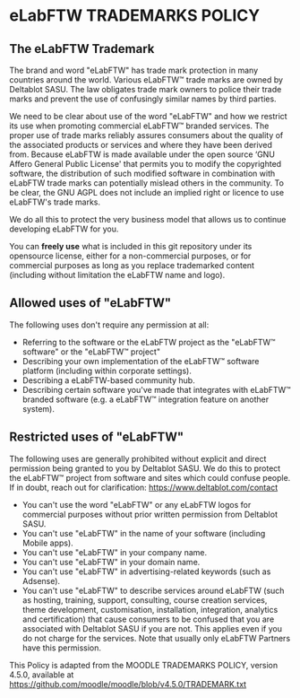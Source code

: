 # eLabFTW TRADEMARKS POLICY

## The eLabFTW Trademark

The brand and word "eLabFTW" has trade mark protection in many countries around
the world. Various eLabFTW™ trade marks are owned by Deltablot SASU. The law obligates
trade mark owners to police their trade marks and prevent the use of
confusingly similar names by third parties.

We need to be clear about use of the word "eLabFTW" and how we restrict its use
when promoting commercial eLabFTW™ branded services. The proper use of
trade marks reliably assures consumers about the quality of the associated
products or services and where they have been derived from. Because eLabFTW
is made available under the open source ‘GNU Affero General Public License'
that permits you to modify the copyrighted software, the distribution of such
modified software in combination with eLabFTW trade marks can potentially
mislead others in the community. To be clear, the GNU AGPL does not include an
implied right or licence to use eLabFTW's trade marks.

We do all this to protect the very business model that allows us to continue
developing eLabFTW for you.

You can **freely use** what is included in this git repository under its
opensource license, either for a non-commercial purposes, or for commercial purposes
as long as you replace trademarked content (including without limitation the
eLabFTW name and logo).

## Allowed uses of "eLabFTW"

The following uses don't require any permission at all:

* Referring to the software or the eLabFTW project as the "eLabFTW™ software"
  or the "eLabFTW™ project"
* Describing your own implementation of the eLabFTW™ software platform
  (including within corporate settings).
* Describing a eLabFTW-based community hub.
* Describing certain software you've made that integrates with eLabFTW™
  branded software (e.g. a eLabFTW™ integration feature on another system).

## Restricted uses of "eLabFTW"

The following uses are generally prohibited without explicit and direct
permission being granted to you by Deltablot SASU. We do this to protect the
eLabFTW™ project from software and sites which could confuse people. If in
doubt, reach out for clarification: https://www.deltablot.com/contact

* You can't use the word "eLabFTW" or any eLabFTW logos for commercial purposes
  without prior written permission from Deltablot SASU.
* You can't use "eLabFTW" in the name of your software (including Mobile apps).
* You can't use "eLabFTW" in your company name.
* You can't use "eLabFTW" in your domain name.
* You can't use "eLabFTW" in advertising-related keywords (such as Adsense).
* You can't use "eLabFTW" to describe services around eLabFTW
  (such as hosting, training, support, consulting, course creation services,
  theme development, customisation, installation, integration, analytics
  and certification) that cause consumers to be confused that you are
  associated with Deltablot SASU if you are not.
  This applies even if you do not charge for the services.
  Note that usually only eLabFTW Partners have this permission.


This Policy is adapted from the MOODLE TRADEMARKS POLICY,
version 4.5.0, available at
https://github.com/moodle/moodle/blob/v4.5.0/TRADEMARK.txt
